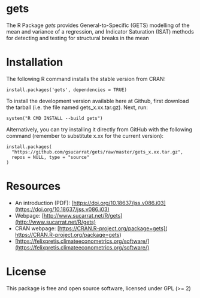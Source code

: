 # gets
The R Package *gets* provides General-to-Specific (GETS) modelling of the mean and variance of a regression, and Indicator Saturation (ISAT) methods for detecting and testing for structural breaks in the mean

# Installation
The following R command installs the stable version from CRAN:

    install.packages('gets', dependencies = TRUE)

To install the development version available here at Github, first download the tarball (i.e. the file named gets_x.xx.tar.gz). Next, run:

    system("R CMD INSTALL --build gets")

Alternatively, you can try installing it directly from GitHub with the following command (remember to substitute x.xx for the current version):

    install.packages(
      "https://github.com/gsucarrat/gets/raw/master/gets_x.xx.tar.gz",
      repos = NULL, type = "source"
    )
    
# Resources
* An introduction (PDF): [https://doi.org/10.18637/jss.v086.i03](https://doi.org/10.18637/jss.v086.i03)
* Webpage: [http://www.sucarrat.net/R/gets](http://www.sucarrat.net/R/gets)
* CRAN webpage: [https://CRAN.R-project.org/package=gets]( https://CRAN.R-project.org/package=gets)
* [https://felixpretis.climateeconometrics.org/software/](https://felixpretis.climateeconometrics.org/software/)

# License
This package is free and open source software, licensed under GPL (>= 2)
